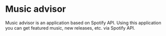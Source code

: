 # Music advisor
Music advisor is an application based on Spotify API. Using this application you can get featured music, new releases, 
etc. via Spotify API. 
